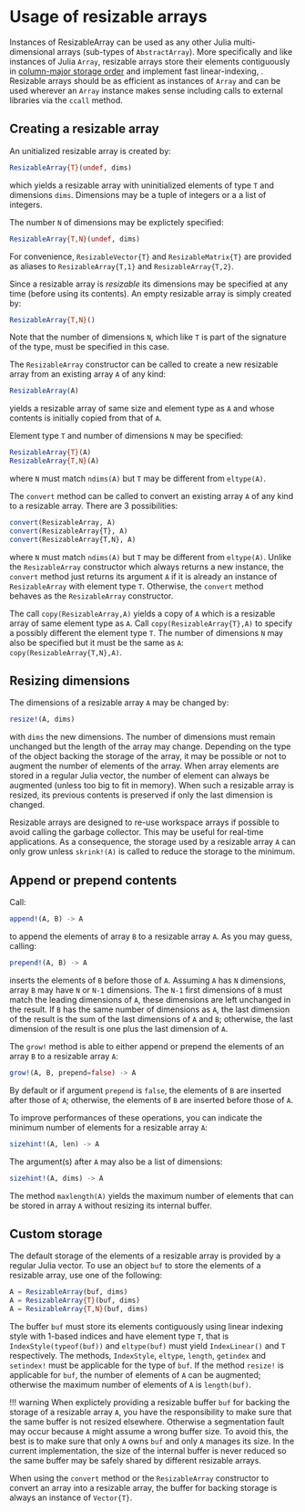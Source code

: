 # Usage of resizable arrays

Instances of ResizableArray can be used as any other Julia multi-dimensional
arrays (sub-types of `AbstractArray`).  More specifically and like instances of
Julia `Array`, resizable arrays store their elements contiguously in
[column-major storage
order](https://en.wikipedia.org/wiki/Row-_and_column-major_order) and implement
fast linear-indexing, .  Resizable arrays should be as efficient as instances
of `Array` and can be used wherever an `Array` instance makes sense including
calls to external libraries via the `ccall` method.


## Creating a resizable array

An unitialized resizable array is created by:

```julia
ResizableArray{T}(undef, dims)
```

which yields a resizable array with uninitialized elements of type `T` and
dimensions `dims`.  Dimensions may be a tuple of integers or a a list of
integers.

The number `N` of dimensions may be explictely specified:

```julia
ResizableArray{T,N}(undef, dims)
```

For convenience, `ResizableVector{T}` and `ResizableMatrix{T}` are provided as
aliases to `ResizableArray{T,1}` and `ResizableArray{T,2}`.

Since a resizable array is *resizable* its dimensions may be specified at any
time (before using its contents).  An empty resizable array is simply created
by:

```julia
ResizableArray{T,N}()
```

Note that the number of dimensions `N`, which like `T` is part of the signature
of the type, must be specified in this case.

The `ResizableArray` constructor can be called to create a new resizable
array from an existing array `A` of any kind:

```julia
ResizableArray(A)
```

yields a resizable array of same size and element type as `A` and whose
contents is initially copied from that of `A`.

Element type `T` and number of dimensions `N` may be specified:

```julia
ResizableArray{T}(A)
ResizableArray{T,N}(A)
```

where `N` must match `ndims(A)` but `T` may be different from `eltype(A)`.

The `convert` method can be called to convert an existing array `A` of any kind
to a resizable array.  There are 3 possibilities:

```julia
convert(ResizableArray, A)
convert(ResizableArray{T}, A)
convert(ResizableArray{T,N}, A)
```

where `N` must match `ndims(A)` but `T` may be different from `eltype(A)`.
Unlike the `ResizableArray` constructor which always returns a new instance,
the `convert` method just returns its argument `A` if it is already an instance
of `ResizableArray` with element type `T`.  Otherwise, the `convert` method
behaves as the `ResizableArray` constructor.

The call `copy(ResizableArray,A)` yields a copy of `A` which is a resizable
array of same element type as `A`.  Call `copy(ResizableArray{T},A)` to specify
a possibly different the element type `T`.  The number of dimensions `N` may
also be specified but it must be the same as `A`:
`copy(ResizableArray{T,N},A)`.


## Resizing dimensions

The dimensions of a resizable array `A` may be changed by:

```julia
resize!(A, dims)
```

with `dims` the new dimensions.  The number of dimensions must remain unchanged
but the length of the array may change.  Depending on the type of the object
backing the storage of the array, it may be possible or not to augment the
number of elements of the array.  When array elements are stored in a regular
Julia vector, the number of element can always be augmented (unless too big to
fit in memory).  When such a resizable array is resized, its previous contents
is preserved if only the last dimension is changed.

Resizable arrays are designed to re-use workspace arrays if possible to avoid
calling the garbage collector.  This may be useful for real-time applications.
As a consequence, the storage used by a resizable array `A` can only grow unless
`skrink!(A)` is called to reduce the storage to the minimum.



## Append or prepend contents

Call:

```julia
append!(A, B) -> A
```

to append the elements of array `B` to a resizable array `A`.  As you may
guess, calling:

```julia
prepend!(A, B) -> A
```

inserts the elements of `B` before those of `A`.  Assuming `A` has `N`
dimensions, array `B` may have `N` or `N-1` dimensions.  The `N-1` first
dimensions of `B` must match the leading dimensions of `A`, these dimensions
are left unchanged in the result.  If `B` has the same number of dimensions as
`A`, the last dimension of the result is the sum of the last dimensions of `A`
and `B`; otherwise, the last dimension of the result is one plus the last
dimension of `A`.

The `grow!` method is able to either append or prepend the elements of an array
`B` to a resizable array `A`:

```julia
grow!(A, B, prepend=false) -> A
```

By default or if argument `prepend` is `false`, the elements of `B` are
inserted after those of `A`; otherwise, the elements of `B` are inserted before
those of `A`.

To improve performances of these operations, you can indicate the minimum
number of elements for a resizable array `A`:

```julia
sizehint!(A, len) -> A
```

The argument(s) after `A` may also be a list of dimensions:

```julia
sizehint!(A, dims) -> A
```

The method `maxlength(A)` yields the maximum number of elements that can be
stored in array `A` without resizing its internal buffer.


## Custom storage

The default storage of the elements of a resizable array is provided by a
regular Julia vector.  To use an object `buf` to store the elements of a
resizable array, use one of the following:

```julia
A = ResizableArray(buf, dims)
A = ResizableArray{T}(buf, dims)
A = ResizableArray{T,N}(buf, dims)
```

The buffer `buf` must store its elements contiguously using linear indexing
style with 1-based indices and have element type `T`, that is
`IndexStyle(typeof(buf))` and `eltype(buf)` must yield `IndexLinear()` and `T`
respectively.  The methods, `IndexStyle`, `eltype`, `length`, `getindex` and
`setindex!` must be applicable for the type of `buf`.  If the method `resize!`
is applicable for `buf`, the number of elements of `A` can be augmented;
otherwise the maximum number of elements of `A` is `length(buf)`.

!!! warning
    When explictely providing a resizable buffer `buf` for backing the
    storage of a resizable array `A`, you have the responsibility to make
    sure that the same buffer is not resized elsewhere.  Otherwise a
    segmentation fault may occur because `A` might assume a wrong buffer
    size.  To avoid this, the best is to make sure that only `A` owns `buf`
    and only `A` manages its size.  In the current implementation, the size
    of the internal buffer is never reduced so the same buffer may be
    safely shared by different resizable arrays.

When using the `convert` method or the `ResizableArray` constructor to convert
an array into a resizable array, the buffer for backing storage is always an
instance of `Vector{T}`.
